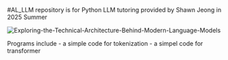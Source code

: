 #AL_LLM repository is for Python LLM tutoring provided by Shawn Jeong in 2025 Summer 

![Exploring-the-Technical-Architecture-Behind-Modern-Language-Models](https://github.com/user-attachments/assets/113b7682-86b6-4074-aa90-66f8caa60d31)


Programs include   - a simple code for tokenization
                   - a simpel code for transformer
